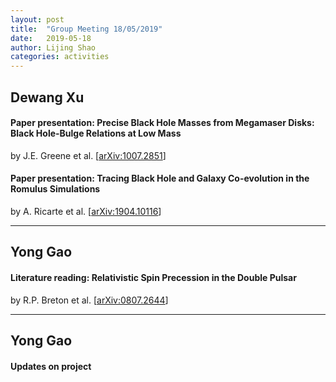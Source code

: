 ```yaml
---
layout: post
title:  "Group Meeting 18/05/2019"
date:   2019-05-18
author: Lijing Shao
categories: activities
---
```




## Dewang Xu

#### Paper presentation: Precise Black Hole Masses from Megamaser Disks: Black Hole-Bulge Relations at Low Mass

by J.E. Greene et al. [[arXiv:1007.2851](https://arxiv.org/abs/1007.2851)]

#### Paper presentation: Tracing Black Hole and Galaxy Co-evolution in the Romulus Simulations

by A. Ricarte et al. [[arXiv:1904.10116](https://arxiv.org/abs/1904.10116)]

---

## Yong Gao

#### Literature reading: Relativistic Spin Precession in the Double Pulsar

by R.P. Breton et al. [[arXiv:0807.2644](https://arxiv.org/abs/0807.2644)]

---

## Yong Gao

#### Updates on project
